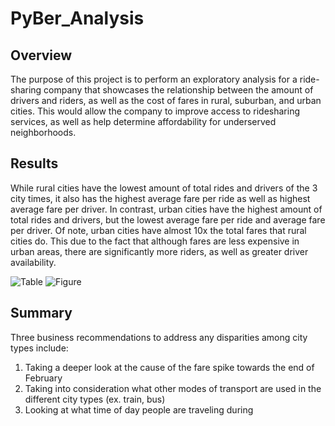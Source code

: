 # PyBer_Analysis

## Overview
The purpose of this project is to perform an exploratory analysis for a ride-sharing company that showcases the relationship between the amount of drivers and riders, as well as the cost of fares in rural, suburban, and urban cities. This would allow the company to improve access to ridesharing services, as well as help determine affordability for underserved neighborhoods. 

## Results

While rural cities have the lowest amount of total rides and drivers of the 3 city times, it also has the highest average fare per ride as well as highest average fare per driver. In contrast, urban cities have the highest amount of total rides and drivers, but the lowest average fare per ride and average fare per driver. Of note, urban cities have almost 10x the total fares that rural cities do. This due to the fact that although fares are less expensive in urban areas, there are significantly more riders, as well as greater driver availability.

![Table](FareTable.png)
![Figure](PyBer_Challengefigure.png)

## Summary

Three business recommendations to address any disparities among city types include: 
1. Taking a deeper look at the cause of the fare spike towards the end of February
2. Taking into consideration what other modes of transport are used in the different city types (ex. train, bus)
3. Looking at what time of day people are traveling during
